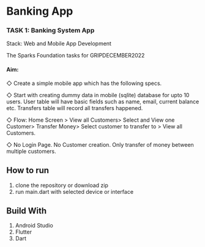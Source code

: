 # Banking App
### TASK 1: Banking System App 

Stack: Web and Mobile App Development

The Sparks Foundation tasks for GRIPDECEMBER2022  

#### Aim: 

◇ Create a simple mobile app which has the following specs.

◇ Start with creating dummy data in mobile (sqlite) database
   for upto 10 users. User table will have basic fields such as
   name, email, current balance etc. Transfers table will record
all transfers happened.

◇ Flow: Home Screen > View all Customers> Select and View
one Customer> Transfer Money> Select customer to transfer
to > View all Customers.

◇ No Login Page. No Customer creation.
Only transfer of money between multiple customers.


## How to run
1. clone the repository or download zip
2. run main.dart with selected device or interface

## Build With
1. Android Studio
2. Flutter
3. Dart

